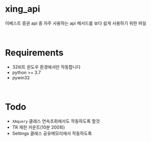 # xing_api

이베스트 증권 api 중 자주 사용하는 api 메서드를 보다 쉽게 사용하기 위한 파일

<br>

# Requirements

* 32비트 윈도우 환경에서만 작동합니다
* python >= 3.7
* pywin32

<br>

# Todo

* `XAquery` 클래스 연속조회에서도 작동하도록 할것
* TR 제한 카운트(10분 200회)
* Settings 클래스 공유메모리에서 작동하도록

